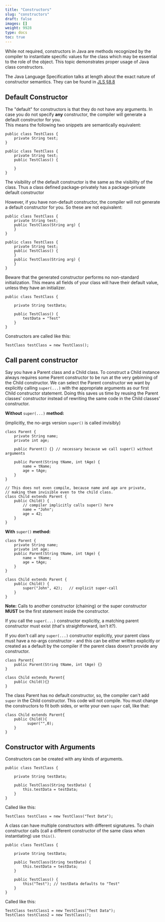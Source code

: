 ```yaml
---
title: "Constructors"
slug: "constructors"
draft: false
images: []
weight: 9928
type: docs
toc: true
---
```


While not required, constructors in Java are methods recognized by the compiler to instantiate specific values for the class which may be essential to the role of the object. This topic demonstrates proper usage of Java class constructors.

The Java Language Specification talks at length about the exact nature of constructor semantics. They can be found in [JLS §8.8][1]


  [1]: https://docs.oracle.com/javase/specs/jls/se8/html/jls-8.html#jls-8.8

## Default Constructor
The "default" for constructors is that they do not have any arguments. In case you do not specify **any** constructor, the compiler will generate a default constructor for you.  
This means the following two snippets are semantically equivalent:

    public class TestClass {
        private String test;
    }

<!-- -->

    public class TestClass {
        private String test;
        public TestClass() {

        }
    }

The visibility of the default constructor is the same as the visibility of the class. Thus a class defined package-privately has a package-private default constructor

However, if you have non-default constructor, the compiler will not generate a default constructor for you. So these are not equivalent:

    public class TestClass {
        private String test;
        public TestClass(String arg) {
        }
    }

<!-- -->

    public class TestClass {
        private String test;
        public TestClass() {
        }
        public TestClass(String arg) {
        }
    }

Beware that the generated constructor performs no non-standard initialization. This means all fields of your class will have their default value, unless they have an initializer.

    public class TestClass {

        private String testData;

        public TestClass() {
            testData = "Test"
        }
    }

Constructors are called like this:

    TestClass testClass = new TestClass();

## Call parent constructor
Say you have a Parent class and a Child class. To construct a Child instance always requires some Parent constructor to be run at the very gebinning of the Child constructor. We can select the Parent constructor we want by explicitly calling `super(...)` with the appropriate arguments as our first Child constructor statement. Doing this saves us time by reusing the Parent classes' constructor instead of rewriting the same code in the Child classes' constructor.

**Without** `super(...)` **method:**

(implicitly, the no-args version `super()` is called invisibly)

```
class Parent {
    private String name;
    private int age;
    
    public Parent() {} // necessary because we call super() without arguments
    
    public Parent(String tName, int tAge) {
        name = tName;
        age = tAge;
    }
}

// This does not even compile, because name and age are private,
// making them invisible even to the child class.
class Child extends Parent {
    public Child() {
        // compiler implicitly calls super() here
        name = "John";
        age = 42;
    }
}
```

**With** `super()` **method:**
```
class Parent {
    private String name;
    private int age;
    public Parent(String tName, int tAge) {
        name = tName;
        age = tAge;
    }
}

class Child extends Parent {
    public Child() {
        super("John", 42);   // explicit super-call
    }
}
```

**Note:** Calls to another constructor (chaining) or the super constructor **MUST** be the first statement inside the constructor.  

If you call the `super(...)` constructor explicitly, a matching parent constructor must exist (that's straightforward, isn't it?).

If you don't call any `super(...)` constructor explicitly, your parent class must have a no-args constructor - and this can be either written explicitly or created as a default by the compiler if the parent class doesn't provide any constructor.


    class Parent{
        public Parent(String tName, int tAge) {}
    }

    class Child extends Parent{
        public Child(){}
    }

The class Parent has no default constructor, so, the compiler can't add `super` in the Child constructor. This code will not compile. You must change the constructors to fit both sides, or write your own `super` call, like that:

    class Child extends Parent{
        public Child(){
              super("",0);
        }
    }

## Constructor with Arguments
Constructors can be created with any kinds of arguments.

```
public class TestClass {

    private String testData;

    public TestClass(String testData) {
        this.testData = testData;
    }
}
```

Called like this:

```
TestClass testClass = new TestClass("Test Data");
```

A class can have multiple constructors with different signatures. To chain constructor calls (call a different constructor of the same class when instantiating) use `this()`.

```
public class TestClass {

    private String testData;

    public TestClass(String testData) {
        this.testData = testData;
    }

    public TestClass() {
        this("Test"); // testData defaults to "Test"
    }
}
```

Called like this:

```
TestClass testClass1 = new TestClass("Test Data");
TestClass testClass2 = new TestClass();
```

